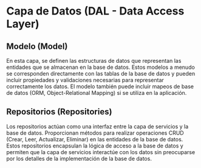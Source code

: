 # Capa de Datos (DAL - Data Access Layer)

## Modelo (Model) 

En esta capa, se definen las estructuras de datos que representan las entidades que se almacenan en la base de datos. Estos modelos a menudo se corresponden directamente con las tablas de la base de datos y pueden incluir propiedades y validaciones necesarias para representar correctamente los datos. El modelo también puede incluir mapeos de base de datos (ORM, Object-Relational Mapping) si se utiliza en la aplicación.

## Repositorios (Repositories) 
Los repositorios actúan como una interfaz entre la capa de servicios y la base de datos. Proporcionan métodos para realizar operaciones CRUD (Crear, Leer, Actualizar, Eliminar) en las entidades de la base de datos. Estos repositorios encapsulan la lógica de acceso a la base de datos y permiten que la capa de servicios interactúe con los datos sin preocuparse por los detalles de la implementación de la base de datos.